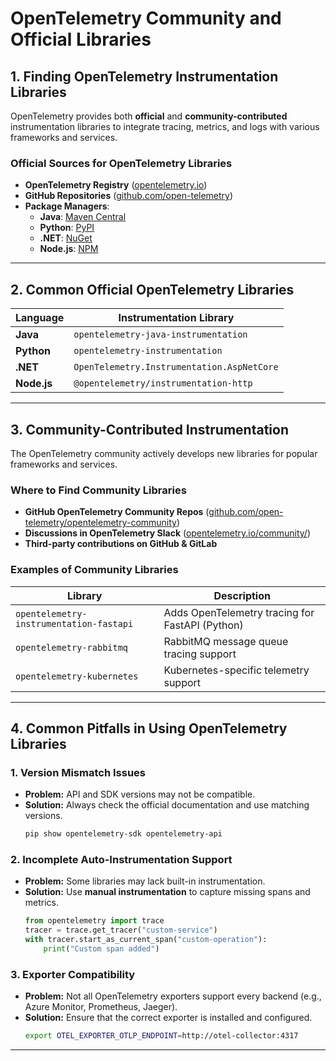 # OpenTelemetry Community and Official Libraries

## **1. Finding OpenTelemetry Instrumentation Libraries**
OpenTelemetry provides both **official** and **community-contributed** instrumentation libraries to integrate tracing, metrics, and logs with various frameworks and services.

### **Official Sources for OpenTelemetry Libraries**
- **OpenTelemetry Registry** ([opentelemetry.io](https://opentelemetry.io/registry/))
- **GitHub Repositories** ([github.com/open-telemetry](https://github.com/open-telemetry))
- **Package Managers**:
  - **Java**: [Maven Central](https://mvnrepository.com/artifact/io.opentelemetry)
  - **Python**: [PyPI](https://pypi.org/project/opentelemetry-api/)
  - **.NET**: [NuGet](https://www.nuget.org/packages/OpenTelemetry/)
  - **Node.js**: [NPM](https://www.npmjs.com/package/@opentelemetry/api)

---

## **2. Common Official OpenTelemetry Libraries**
| Language | Instrumentation Library |
|----------|-------------------------|
| **Java** | `opentelemetry-java-instrumentation` |
| **Python** | `opentelemetry-instrumentation` |
| **.NET** | `OpenTelemetry.Instrumentation.AspNetCore` |
| **Node.js** | `@opentelemetry/instrumentation-http` |

---

## **3. Community-Contributed Instrumentation**
The OpenTelemetry community actively develops new libraries for popular frameworks and services.

### **Where to Find Community Libraries**
- **GitHub OpenTelemetry Community Repos** ([github.com/open-telemetry/opentelemetry-community](https://github.com/open-telemetry/opentelemetry-community))
- **Discussions in OpenTelemetry Slack** ([opentelemetry.io/community/](https://opentelemetry.io/community/))
- **Third-party contributions on GitHub & GitLab**

### **Examples of Community Libraries**
| Library | Description |
|---------|-------------|
| `opentelemetry-instrumentation-fastapi` | Adds OpenTelemetry tracing for FastAPI (Python) |
| `opentelemetry-rabbitmq` | RabbitMQ message queue tracing support |
| `opentelemetry-kubernetes` | Kubernetes-specific telemetry support |

---

## **4. Common Pitfalls in Using OpenTelemetry Libraries**
### **1. Version Mismatch Issues**
- **Problem:** API and SDK versions may not be compatible.
- **Solution:** Always check the official documentation and use matching versions.
  ```sh
  pip show opentelemetry-sdk opentelemetry-api
  ```

### **2. Incomplete Auto-Instrumentation Support**
- **Problem:** Some libraries may lack built-in instrumentation.
- **Solution:** Use **manual instrumentation** to capture missing spans and metrics.
  ```python
  from opentelemetry import trace
  tracer = trace.get_tracer("custom-service")
  with tracer.start_as_current_span("custom-operation"):
      print("Custom span added")
  ```

### **3. Exporter Compatibility**
- **Problem:** Not all OpenTelemetry exporters support every backend (e.g., Azure Monitor, Prometheus, Jaeger).
- **Solution:** Ensure that the correct exporter is installed and configured.
  ```sh
  export OTEL_EXPORTER_OTLP_ENDPOINT=http://otel-collector:4317
  ```

---
